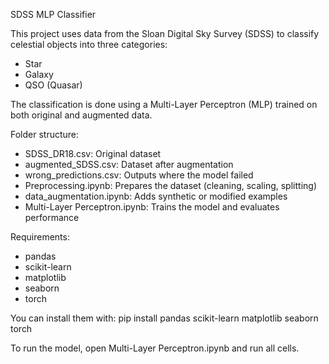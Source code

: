SDSS MLP Classifier

This project uses data from the Sloan Digital Sky Survey (SDSS) to classify celestial objects into three categories:
- Star
- Galaxy
- QSO (Quasar)

The classification is done using a Multi-Layer Perceptron (MLP) trained on both original and augmented data.

Folder structure:
- SDSS_DR18.csv: Original dataset
- augmented_SDSS.csv: Dataset after augmentation
- wrong_predictions.csv: Outputs where the model failed
- Preprocessing.ipynb: Prepares the dataset (cleaning, scaling, splitting)
- data_augmentation.ipynb: Adds synthetic or modified examples
- Multi-Layer Perceptron.ipynb: Trains the model and evaluates performance

Requirements:
- pandas
- scikit-learn
- matplotlib
- seaborn
- torch

You can install them with:
pip install pandas scikit-learn matplotlib seaborn torch

To run the model, open Multi-Layer Perceptron.ipynb and run all cells.
